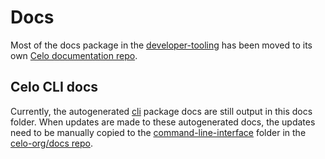 # Docs

Most of the docs package in the [developer-tooling](https://github.com/celo-org/developer-tooling) has been moved to its own [Celo documentation repo](https://github.com/celo-org/docs).

## Celo CLI docs

Currently, the autogenerated [cli](../cli) package docs are still output in this docs folder. When updates are made to these autogenerated docs, the updates need to be manually copied to the [command-line-interface](https://github.com/celo-org/docs/tree/main/docs/command-line-interface) folder in the [celo-org/docs repo](https://github.com/celo-org/docs).
